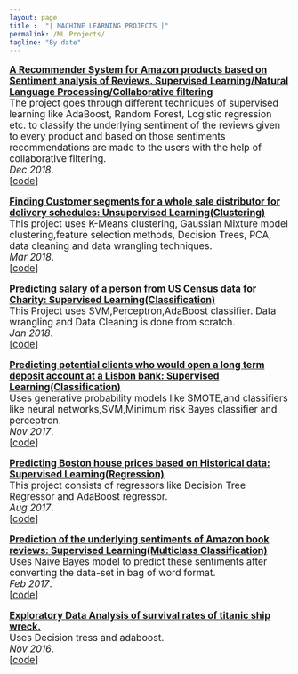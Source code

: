 ```yaml
---
layout: page
title :  "| MACHINE LEARNING PROJECTS |" 
permalink: /ML Projects/
tagline: "By date"
---
```

<!--<div class="tagline">
<span class="page-title">Publications</span> <span class="page-tagline"><em>by Date</em></span>
</div>-->
<div class="manual-post" style="font-size: 17px">
<div>
<!--   <div class="manual manual-title">
  <strong>2017</strong>
  </div> -->
   
   <p>  <div class="manual-content">
  <a  href="/papers/Recommender_System_report_Capstone.pdf"  style="font-weight: bolder;">
      A Recommender System for Amazon products based on Sentiment analysis of Reviews. Supervised Learning/Natural Language Processing/Collaborative filtering</a><br>
      The project goes through different techniques of supervised learning like AdaBoost, Random Forest, Logistic regression etc. to classify the underlying sentiment of the reviews given to every product and based on those sentiments recommendations are made to the users with the help of collaborative filtering.<br><i>Dec 2018</i>.<br><span>[<a href="https://github.com/ruchin33/MACHINE-LEARNING-PROJECTS/tree/master/Recommender_System_Project">code</a>]</span>
  </div>
</p>
   
   <p>  <div class="manual-content">
  <a  href="/papers/cust_seg.html"  style="font-weight: bolder;">
      Finding Customer segments for a whole sale distributor for delivery schedules: Unsupervised Learning(Clustering)</a><br>
      This project uses K-Means clustering, Gaussian Mixture model clustering,feature selection methods, Decision Trees, PCA, data cleaning and data wrangling techniques.<br><i>Mar 2018</i>.<br><span>[<a href="https://github.com/ruchin33/MACHINE-LEARNING-PROJECTS/tree/master/Customer_Segments_wholesale_dist(unsupervised_learning)">code</a>]</span>
  </div>
</p>
   
   <p>  <div class="manual-content">
  <a  href="/papers/donor_charity.html"  style="font-weight: bolder;">
      Predicting salary of a person from US Census data for Charity: Supervised Learning(Classification)</a><br>
      This Project uses SVM,Perceptron,AdaBoost classifier. Data wrangling and Data Cleaning is done from scratch.<br><i>Jan 2018</i>.<br><span>[<a href="https://github.com/ruchin33/MACHINE-LEARNING-PROJECTS/tree/master/Finding_donors_for_charity(supervised_learning)">code</a>]</span>
  </div>
</p> 
   
   <p>  <div class="manual-content">
  <a  href="/papers/long_term_deposit.pdf"  style="font-weight: bolder;">
      Predicting potential clients who would open a long term deposit account at a Lisbon bank: Supervised Learning(Classification) </a><br>
      Uses generative probability models like SMOTE,and classifiers like neural networks,SVM,Minimum risk Bayes classifier and perceptron.<br><i>Nov 2017</i>.<br><span>[<a href="https://github.com/ruchin33/MACHINE-LEARNING-PROJECTS/tree/master/Finding_potential_customers_for_Lisbon_bank(supervised_learning">code</a>]</span>
  </div>
</p> 
   
   <p>  <div class="manual-content">
  <a  href="/papers/boston_prices.html"  style="font-weight: bolder;">
      Predicting Boston house prices based on Historical data: Supervised Learning(Regression)</a><br>
      This project consists of regressors like Decision Tree Regressor and AdaBoost regressor.<br><i>Aug 2017</i>.<br><span>[<a href="https://github.com/ruchin33/MACHINE-LEARNING-PROJECTS/tree/master/Predicting_Boston_House_prices">code</a>]</span>
  </div>
</p> 
   
   <p>  <div class="manual-content">
  <a  href="/papers/sentiment_analysis.pdf"  style="font-weight: bolder;">
      Prediction of the underlying sentiments of Amazon book reviews: Supervised Learning(Multiclass Classification)</a><br>
      Uses Naive Bayes model to predict these sentiments after converting the data-set in bag of word format.<br><i>Feb 2017</i>.<br><span>[<a href="https://github.com/ruchin33/MACHINE-LEARNING-PROJECTS/tree/master/Final_Proj_Sentiment_analysis_Amazon_reviews">code</a>]</span>
  </div>
</p>
   
   <p>  <div class="manual-content">
  <a  href="/papers/titanic_survival.html"  style="font-weight: bolder;">
      Exploratory Data Analysis of survival rates of titanic ship wreck.</a><br>
      Uses Decision tress and adaboost.<br><i>Nov 2016</i>.<br><span>[<a href="https://github.com/ruchin33/MACHINE-LEARNING-PROJECTS/tree/master/Titanic_RMS_survival_project">code</a>]</span>
  </div>
</p>
</div>



